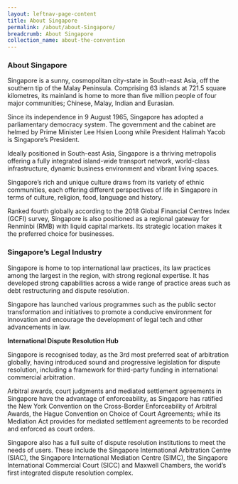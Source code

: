 ```yaml
---
layout: leftnav-page-content
title: About Singapore
permalink: /about/about-Singapore/
breadcrumb: About Singapore
collection_name: about-the-convention
---
```


### **About Singapore**

Singapore is a sunny, cosmopolitan city-state in South-east Asia, off the southern tip of the Malay Peninsula. Comprising 63 islands at 721.5 square kilometres, its mainland is home to more than five million people of four major communities; Chinese, Malay, Indian and Eurasian. 

Since its independence in 9 August 1965, Singapore has adopted a parliamentary democracy system. The government and the cabinet are helmed by Prime Minister Lee Hsien Loong while President Halimah Yacob is Singapore’s President.

Ideally positioned in South-east Asia, Singapore is a thriving metropolis offering a fully integrated island-wide transport network, world-class infrastructure, dynamic business environment and vibrant living spaces. 

Singapore’s rich and unique culture draws from its variety of ethnic communities, each offering different perspectives of life in Singapore in terms of culture, religion, food, language and history.

Ranked fourth globally according to the 2018 Global Financial Centres Index (GCFI) survey, Singapore is also positioned as a regional gateway for Renminbi (RMB) with liquid capital markets. Its strategic location makes it the preferred choice for businesses.


### **Singapore’s Legal Industry**

Singapore is home to top international law practices, its law practices among the largest in the region, with strong regional expertise. It has developed strong capabilities across a wide range of practice areas such as debt restructuring and dispute resolution.

Singapore has launched various programmes such as the public sector transformation and initiatives to promote a conducive environment for innovation and encourage the development of legal tech and other advancements in law. 

**International Dispute Resolution Hub**

Singapore is recognised today, as the 3rd most preferred seat of arbitration globally, having introduced sound and progressive legislation for dispute resolution, including a framework for third-party funding in international commercial arbitration.

Arbitral awards, court judgments and mediated settlement agreements in Singapore have the advantage of enforceability, as Singapore has ratified the New York Convention on the Cross-Border Enforceability of Arbitral Awards, the Hague Convention on Choice of Court Agreements; while its Mediation Act provides for mediated settlement agreements to be recorded and enforced as court orders.

Singapore also has a full suite of dispute resolution institutions to meet the needs of users. These include the Singapore International Arbitration Centre (SIAC), the Singapore International Mediation Centre (SIMC), the Singapore International Commercial Court (SICC) and Maxwell Chambers, the world’s first integrated dispute resolution complex.
